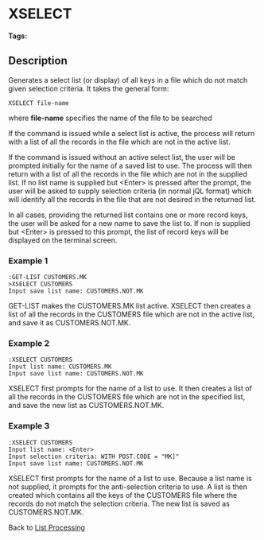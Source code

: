 # XSELECT

<PageHeader />

**Tags:**
<badge text='lists' vertical='middle' />

## Description

Generates a select list (or display) of all keys in a file which do not match given selection criteria. It takes the general form:

```
XSELECT file-name
```

where **file-name** specifies the name of the file to be searched

If the command is issued while a select list is active, the process will return with a list of all the records in the file which are not in the active list.

If the command is issued without an active select list, the user will be prompted initially for the name of a saved list to use. The process will then return with a list of all the records in the file which are not in the supplied list. If no list name is supplied but &lt;Enter&gt; is pressed after the prompt, the user will be asked to supply selection criteria (in normal jQL format) which will identify all the records in the file that are not desired in the returned list.

In all cases, providing the returned list contains one or more record keys, the user will be asked for a new name to save the list to. If non is supplied but &lt;Enter&gt; is pressed to this prompt, the list of record keys will be displayed on the terminal screen.

### Example 1

```
:GET-LIST CUSTOMERS.MK
>XSELECT CUSTOMERS
Input save list name: CUSTOMERS.NOT.MK
```

GET-LIST makes the CUSTOMERS.MK list active. XSELECT then creates a list of all the records in the CUSTOMERS file which are not in the active list, and save it as CUSTOMERS.NOT.MK.

### Example 2

```
:XSELECT CUSTOMERS
Input list name: CUSTOMERS.MK
Input save list name: CUSTOMERS.NOT.MK
```

XSELECT first prompts for the name of a list to use. It then creates a list of all the records in the CUSTOMERS file which are not in the specified list, and save the new list as CUSTOMERS.NOT.MK.

### Example 3

```
:XSELECT CUSTOMERS
Input list name: <Enter>
Input selection criteria: WITH POST.CODE = "MK]"
Input save list name: CUSTOMERS.NOT.MK
```

XSELECT first prompts for the name of a list to use. Because a list name is not supplied, it prompts for the anti-selection criteria to use. A list is then created which contains all the keys of the CUSTOMERS file where the records do not match the selection criteria. The new list is saved as CUSTOMERS.NOT.MK.

Back to [List Processing](./../list-processing)

  
<PageFooter />
